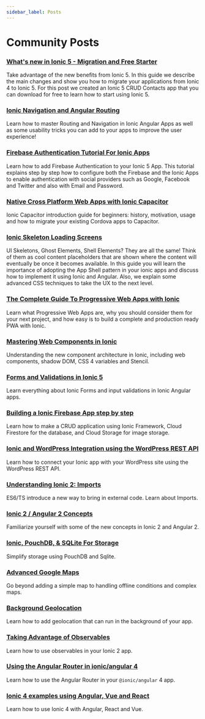 ```yaml
---
sidebar_label: Posts
---
```


# Community Posts

### [What's new in Ionic 5 - Migration and Free Starter](https://ionicthemes.com/tutorials/about/ionic5-tutorial-migration-and-starter)

Take advantage of the new benefits from Ionic 5. In this guide we describe the main changes and show you how to migrate your applications from Ionic 4 to Ionic 5. For this post we created an Ionic 5 CRUD Contacts app that you can download for free to learn how to start using Ionic 5.

### [Ionic Navigation and Angular Routing](https://ionicthemes.com/tutorials/about/ionic-navigation-and-routing-ultimate-guide)

Learn how to master Routing and Navigation in Ionic Angular Apps as well as some usability tricks you can add to your apps to improve the user experience!

### [Firebase Authentication Tutorial For Ionic Apps](https://ionicthemes.com/tutorials/about/firebase-authentication-in-ionic-framework-apps)

Learn how to add Firebase Authentication to your Ionic 5 App. This tutorial explains step by step how to configure both the Firebase and the Ionic Apps to enable authentication with social providers such as Google, Facebook and Twitter and also with Email and Password.

### [Native Cross Platform Web Apps with Ionic Capacitor](https://ionicthemes.com/tutorials/about/native-cross-platform-web-apps-with-ionic-capacitor)

Ionic Capacitor introduction guide for beginners: history, motivation, usage and how to migrate your existing Cordova apps to Capacitor.

### [Ionic Skeleton Loading Screens](https://ionicthemes.com/tutorials/about/improved-ux-for-ionic-apps-with-skeleton-loading-screens)

UI Skeletons, Ghost Elements, Shell Elements? They are all the same! Think of them as cool content placeholders that are shown where the content will eventually be once it becomes available. In this guide you will learn the importance of adopting the App Shell pattern in your ionic apps and discuss how to implement it using Ionic and Angular. Also, we explain some advanced CSS techniques to take the UX to the next level.

### [The Complete Guide To Progressive Web Apps with Ionic](https://ionicthemes.com/tutorials/about/the-complete-guide-to-progressive-web-apps-with-ionic4)

Learn what Progressive Web Apps are, why you should consider them for your next project, and how easy is to build a complete and production ready PWA with Ionic.

### [Mastering Web Components in Ionic](https://ionicthemes.com/tutorials/about/ionic-4-tutorial-mastering-web-components-in-ionic-4)

Understanding the new component architecture in Ionic, including web components, shadow DOM, CSS 4 variables and Stencil.

### [Forms and Validations in Ionic 5](https://ionicthemes.com/tutorials/about/forms-and-validation-in-ionic)

Learn everything about Ionic Forms and input validations in Ionic Angular apps.

### [Building a Ionic Firebase App step by step](https://ionicthemes.com/tutorials/about/building-a-ionic-firebase-app-step-by-step)

Learn how to make a CRUD application using Ionic Framework, Cloud Firestore for the database, and Cloud Storage for image storage.

### [Ionic and WordPress Integration using the WordPress REST API](https://ionicthemes.com/tutorials/about/ionic-wordpress-integration)

Learn how to connect your Ionic app with your WordPress site using the WordPress REST API.

### [Understanding Ionic 2: Imports](http://mcgivery.com/understanding-ionic-2-imports/)

ES6/TS introduce a new way to bring in external code. Learn about Imports.

### [Ionic 2 / Angular 2 Concepts](https://www.joshmorony.com/ionic-2-first-look-series-new-angular-2-concepts-syntax/)

Familiarize yourself with some of the new concepts in Ionic 2 and Angular 2.

### [Ionic, PouchDB, &amp; SQLite For Storage](http://gonehybrid.com/how-to-use-pouchdb-sqlite-for-local-storage-in-ionic-2/)

Simplify storage using PouchDB and Sqlite.

### [Advanced Google Maps](https://www.joshmorony.com/creating-an-advanced-google-maps-component-in-ionic-2/)

Go beyond adding a simple map to handling offline conditions and complex maps.

### [Background Geolocation](https://www.joshmorony.com/adding-background-geolocation-to-an-ionic-2-application/)

Learn how to add geolocation that can run in the background of your app.

### [Taking Advantage of Observables](https://blog.thoughtram.io/angular/2016/01/06/taking-advantage-of-observables-in-angular2.html)

Learn how to use observables in your Ionic 2 app.

### [Using the Angular Router in ionic/angular 4](https://www.joshmorony.com/using-angular-routing-with-ionic-4/)

Learn how to use the Angular Router in your `@ionic/angular` 4 app.

### [Ionic 4 examples using Angular, Vue and React](https://ionicworkshop.com/posts/introduction-to-ionic-framework-angular-vue-react/)

Learn how to use Ionic 4 with Angular, React and Vue.
